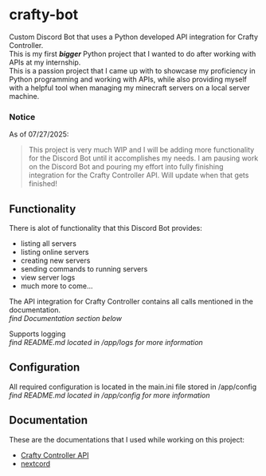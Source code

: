 # crafty-bot

Custom Discord Bot that uses a Python developed API integration for Crafty Controller.  
This is my first ***bigger*** Python project that I wanted to do after working with APIs at my internship.  
This is a passion project that I came up with to showcase my proficiency in Python programming and working with APIs, while also providing myself with a helpful tool when managing my minecraft servers on a local server machine.

### Notice
As of 07/27/2025:  
> This project is very much WIP and I will be adding more functionality for the Discord Bot until it accomplishes my needs. I am pausing work on the Discord Bot and pouring my effort into fully finishing integration for the Crafty Controller API. Will update when that gets finished!

## Functionality

There is alot of functionality that this Discord Bot provides:  
* listing all servers
* listing online servers
* creating new servers
* sending commands to running servers
* view server logs
* much more to come...

The API integration for Crafty Controller contains all calls mentioned in the documentation.  
*find Documentation section below*

Supports logging  
*find README.md located in /app/logs for more information*

## Configuration

All required configuration is located in the main.ini file stored in /app/config  
*find README.md located in /app/config for more information*

## Documentation

These are the documentations that I used while working on this project:  
* [Crafty Controller API](https://wiki.craftycontrol.com/en/4/docs/API%20V2)
* [nextcord](https://docs.nextcord.dev/en/stable/index.html)